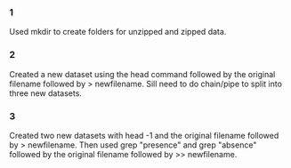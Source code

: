 ### 1

Used mkdir to create folders for unzipped and zipped data.

### 2

Created a new dataset using the head command followed by the original filename followed by > 
newfilename. Sill need to do chain/pipe to split into three new datasets.

### 3

Created two new datasets with head -1 and the original filename followed by > newfilename. Then 
used grep "presence" and grep "absence" followed by the original filename followed by >> 
newfilename.

